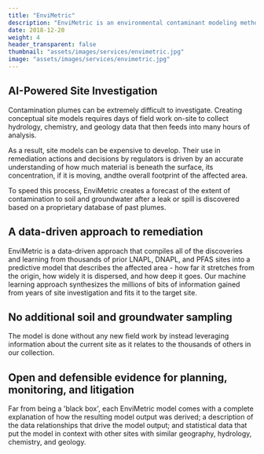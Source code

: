 ```yaml
---
title: "EnviMetric"
description: "EnviMetric is an environmental contaminant modeling method that estimates the size and shape of a groundwater and soil contamination plume through geospatial AI techniques and a proprietary database of thousands of past contaminated sites from across the US."
date: 2018-12-20
weight: 4
header_transparent: false
thumbnail: "assets/images/services/envimetric.jpg"
image: "assets/images/services/envimetric.jpg"
---
```


## AI-Powered Site Investigation

Contamination plumes can be extremely difficult to investigate. Creating conceptual site models requires days of field work on-site to collect hydrology, chemistry, and geology data that then feeds into many hours of analysis. 

As a result, site models can be expensive to develop. Their use in remediation actions and decisions by regulators is driven by an accurate understanding of how much material is beneath the surface, its concentration, if it is moving, andthe overall footprint of the affected area.

To speed this process, EnviMetric creates a forecast of the extent of contamination to soil and groundwater after a leak or spill is discovered based on a proprietary database of past plumes.


## A data-driven approach to remediation

EnviMetric is a data-driven approach that compiles all of the discoveries and learning from thousands of prior LNAPL, DNAPL, and PFAS sites into a predictive model that describes the affected area - how far it stretches from the origin, how widely it is dispersed, and how deep it goes. Our machine learning approach synthesizes the millions of bits of information gained from years of site investigation and fits it to the target site.


## No additional soil and groundwater sampling
The model is done without any new field work by instead leveraging information about the current site as it relates to the thousands of others in our collection.

## Open and defensible evidence for planning, monitoring, and litigation
Far from being a 'black box', each EnviMetric model comes with a complete explanation of how the resulting model output was derived; a description of the data relationships that drive the model output; and statistical data that put the model in context with other sites with similar geography, hydrology, chemistry, and geology.